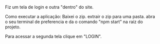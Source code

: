Fiz um tela de login e outra "dentro" do site.

Como executar a aplicação:
Baixei o zip.
extrair o zip para uma pasta.
abra o seu terminal  de preferencia e da o comando "npm start" na raiz do projeto.


Para acessar a segunda tela clique em "LOGIN".
